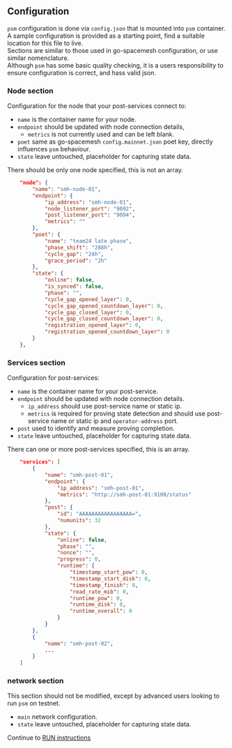 ## Configuration
`psm` configuration is done via `config.json` that is mounted into `psm` container.
A sample configuration is provided as a starting point, find a suitable location for this file to live.  
Sections are similar to those used in go-spacemesh configuration, or use similar nomenclature.  
Although `psm` has some basic quality checking, it is a users responsibility to ensure configuration is correct, and hass valid json.

### Node section
Configuration for the node that your post-services connect to:
- `name` is the container name for your node.
- `endpoint` should be updated with node connection details,
  - `metrics` is not currently used and can be left blank.
- `poet` same as go-spacemesh `config.mainnet.json` poet key, directly influences `psm` behaviour.
- `state` leave untouched, placeholder for capturing state data.

There should be only one node specified, this is not an array.

```json
    "node": {
        "name": "smh-node-01",
        "endpoint": {
            "ip_address": "smh-node-01",
            "node_listener_port": "9092",
            "post_listener_port": "9094",
            "metrics": ""
        },
        "poet": {
            "name": "team24 late phase",
            "phase_shift": "288h",
            "cycle_gap": "24h",
            "grace_period": "2h"
        },
        "state": {
            "online": false,
            "is_synced": false,
            "phase": "",
            "cycle_gap_opened_layer": 0,
            "cycle_gap_opened_countdown_layer": 0,
            "cycle_gap_closed_layer": 0,
            "cycle_gap_closed_countdown_layer": 0,
            "registration_opened_layer": 0,
            "registration_opened_countdown_layer": 0
        }
    },
```

### Services section
Configuration for post-services:
- `name` is the container name for your post-service.
- `endpoint` should be updated with node connection details.
  - `ip_address` should use post-service name or static ip.
  - `metrics` is required for proving state detection and should use post-service name or static ip and `operator-address` port.
- `post` used to identify and measure proving completion.
- `state` leave untouched, placeholder for capturing state data.

There can one or more post-services specified, this is an array.

```json
    "services": [
        {
            "name": "smh-post-01",
            "endpoint": {
                "ip_address": "smh-post-01",
                "metrics": "http://smh-post-01:9100/status"
            },
            "post": {
                "id": "AAAAAAAAAAAAAAAAA=",
                "numunits": 32
            },
            "state": {
                "online": false,
                "phase": "",
                "nonce": "",
                "progress": 0,
                "runtime": { 
                    "timestamp_start_pow": 0,
                    "timestamp_start_disk": 0,
                    "timestamp_finish": 0,
                    "read_rate_mib": 0,
                    "runtime_pow": 0,
                    "runtime_disk": 0,
                    "runtime_overall": 0
                }
            }
        },
        {
            "name": "smh-post-02",
            ...
        }
    ]

```

### network section
This section should not be modified, except by advanced users looking to run `psm` on testnet.
- `main` network configuration.
- `state` leave untouched, placeholder for capturing state data.

Continue to [RUN instructions](RUN.md) 